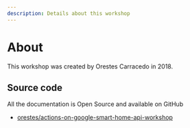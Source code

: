 ```yaml
---
description: Details about this workshop
---
```


# About

This workshop was created by Orestes Carracedo in 2018.

## Source code

All the documentation is Open Source and available on GitHub

- [orestes/actions-on-google-smart-home-api-workshop](https://github.com/orestes/actions-on-google-smart-home-api-workshop)
